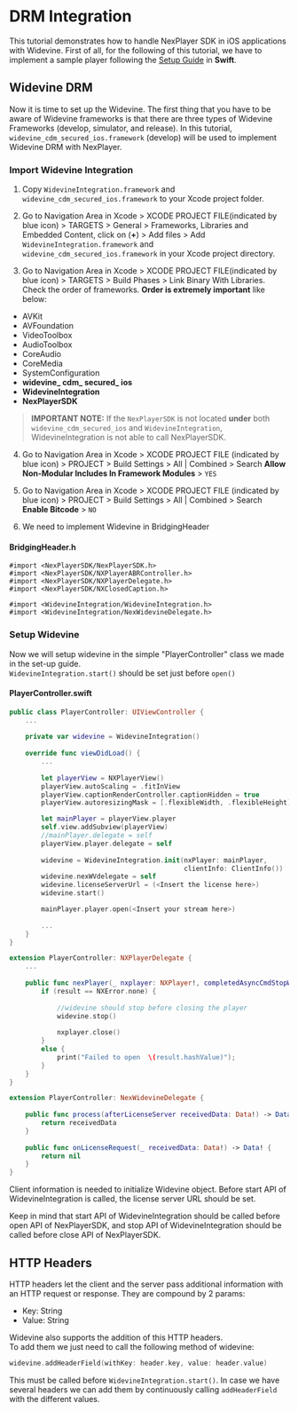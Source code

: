 # DRM Integration

This tutorial demonstrates how to handle NexPlayer SDK in iOS applications with Widevine. First of all, for the following of this tutorial, we have to implement a sample player following the [Setup Guide](/basic/setup-guide.md) in **Swift**.

## Widevine DRM

Now it is time to set up the Widevine. The first thing that you have to be aware of Widevine frameworks is that there are three types of Widevine Frameworks (develop, simulator, and release). In this tutorial, `widevine_cdm_secured_ios.framework` (develop) will be used to implement Widevine DRM with NexPlayer.

### Import Widevine Integration

1. Copy `WidevineIntegration.framework` and `widevine_cdm_secured_ios.framework` to your Xcode project folder.

2. Go to Navigation Area in Xcode > XCODE PROJECT FILE(indicated by blue icon) > TARGETS > General > Frameworks, Libraries and Embedded Content, click on (**+**) > Add files > Add `WidevineIntegration.framework` and `widevine_cdm_secured_ios.framework` in your Xcode project directory.
3. Go to Navigation Area in Xcode > XCODE PROJECT FILE(indicated by blue icon) > TARGETS > Build Phases > Link Binary With Libraries. Check the order of frameworks. **Order is extremely important** like below:
 
 - AVKit
 - AVFoundation
 - VideoToolbox
 - AudioToolbox
 - CoreAudio
 - CoreMedia
 - SystemConfiguration
 - **widevine_ cdm_ secured_ ios**
 - **WidevineIntegration**
 - **NexPlayerSDK**

> **IMPORTANT NOTE:** If the `NexPlayerSDK` is not located __under__ both `widevine_cdm_secured_ios` and `WidevineIntegration`, WidevineIntegration is not able to call NexPlayerSDK.

4. Go to Navigation Area in Xcode > XCODE PROJECT FILE (indicated by blue icon) > PROJECT > Build Settings > All | Combined > Search __Allow Non-Modular Includes In Framework Modules__ > `YES`

5. Go to Navigation Area in Xcode > XCODE PROJECT FILE (indicated by blue icon) > PROJECT > Build Settings > All | Combined > Search __Enable Bitcode__ > `NO`

6. We need to implement Widevine in BridgingHeader

####  BridgingHeader.h

```
#import <NexPlayerSDK/NexPlayerSDK.h>
#import <NexPlayerSDK/NXPlayerABRController.h>
#import <NexPlayerSDK/NXPlayerDelegate.h>
#import <NexPlayerSDK/NXClosedCaption.h>

#import <WidevineIntegration/WidevineIntegration.h>
#import <WidevineIntegration/NexWidevineDelegate.h>
```

### Setup Widevine

Now we will setup widevine in the simple "PlayerController" class we made in the set-up guide.  
`WidevineIntegration.start()` should be set just before `open()`

#### PlayerController.swift

```swift
public class PlayerController: UIViewController {
    ...
    
    private var widevine = WidevineIntegration()
    
    override func viewDidLoad() {
        ...
        
	    let playerView = NXPlayerView()
	    playerView.autoScaling = .fitInView
	    playerView.captionRenderController.captionHidden = true
	    playerView.autoresizingMask = [.flexibleWidth, .flexibleHeight]

        let mainPlayer = playerView.player
        self.view.addSubview(playerView)
        //mainPlayer.delegate = self
	    playerView.player.delegate = self
        
        widevine = WidevineIntegration.init(nxPlayer: mainPlayer, 
                                            clientInfo: ClientInfo())
        widevine.nexWVdelegate = self
        widevine.licenseServerUrl = (<Insert the license here>)
        widevine.start()

        mainPlayer.player.open(<Insert your stream here>)
        
        ...
    }
}

extension PlayerController: NXPlayerDelegate {
    ...
    
    public func nexPlayer(_ nxplayer: NXPlayer!, completedAsyncCmdStopWithResult result: NXError) {
        if (result == NXError.none) {
            
            //widevine should stop before closing the player
            widevine.stop()
            
            nxplayer.close()
        }
        else {
            print("Failed to open  \(result.hashValue)");
        }
    }
}

extension PlayerController: NexWidevineDelegate {
    
    public func process(afterLicenseServer receivedData: Data!) -> Data! {
        return receivedData
    }
    
    public func onLicenseRequest(_ receivedData: Data!) -> Data! {
        return nil
    }
}
```

Client information is needed to initialize Widevine object. Before start API of WidevineIntegration is called, the license server URL should be set.
 
Keep in mind that start API of WidevineIntegration should be called before open API of NexPlayerSDK, and stop API of WidevineIntegration should be called before close API of NexPlayerSDK.

## HTTP Headers

HTTP headers let the client and the server pass additional information with an HTTP request or response. They are compound by 2 params:

- Key: String
- Value: String

Widevine also supports the addition of this HTTP headers.  
To add them we just need to call the following method of widevine:

```swift
widevine.addHeaderField(withKey: header.key, value: header.value)
```

This must be called before `WidevineIntegration.start()`. In case we have several headers we can add them by continuously calling ``addHeaderField`` with the different values.